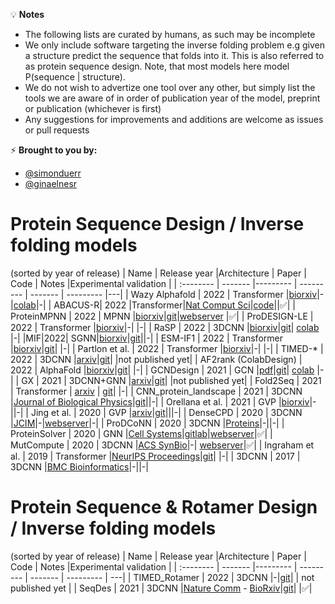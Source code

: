 
💡 **Notes**
- The following lists are curated by humans, as such may be incomplete
- We only include software targeting the inverse folding problem e.g given a structure predict the sequence that folds into it. This is also referred to as protein sequence design. Note, that most models here model P(sequence | structure).
- We do not wish to advertize one tool over any other, but simply list the tools we are aware of in order of publication year of the model, preprint or publication (whichever is first)
- Any suggestions for improvements and additions are welcome as issues or pull requests

⚡️ **Brought to you by:** 
- [@simonduerr](https://twitter.com/simonduerr)
- [@ginaelnesr](https://twitter.com/ginaelnesr)


# Protein Sequence Design / Inverse folding models

(sorted by year of release)
| Name      | Release year  |Architecture   | Paper | Code | Notes |Experimental validation |
| :-------- | -------       |--------- | --------- | ------- | --------- |---|
| Wazy Alphafold      | 2022      | Transformer |[biorxiv](https://www.biorxiv.org/content/10.1101/2022.08.05.502972v2)|-|[colab](https://colab.research.google.com/github/ur-whitelab/wazy/blob/master/colab/WazyAlphaFold2.ipynb)|-|
| ABACUS-R| 2022 |Transformer|[Nat Comput Sci](https://www.nature.com/articles/s43588-022-00273-6)|[code](https://doi.org/10.24433/CO.3351944.v1)||✅|
| ProteinMPNN     | 2022      | MPNN |[biorxiv](https://www.biorxiv.org/content/10.1101/2022.06.03.494563v1)|[git](https://github.com/dauparas/proteinMPNN)|[webserver](https://hf.space/simonduerr/ProteinMPNN) |✅|
| ProDESIGN-LE    | 2022      | Transformer |[biorxiv](https://www.biorxiv.org/content/10.1101/2022.06.25.497605v4)|-| |-|
| RaSP    | 2022      | 3DCNN |[biorxiv](https://www.biorxiv.org/content/10.1101/2022.07.14.500157v2)|[git](https://github.com/KULL-Centre/papers/tree/main/2022/ML-ddG-Blaabjerg-et-al)| [colab](https://colab.research.google.com/github/KULL-Centre/papers/blob/main/2022/ML-ddG-Blaabjerg-et-al/RaSPLab.ipynb) |-|
|MIF|2022| SGNN|[biorxiv](https://www.biorxiv.org/content/10.1101/2022.05.25.493516v1)|[git](https://github.com/microsoft/protein-sequence-models)||-|
| ESM-IF1    | 2022      | Transformer |[biorxiv](https://www.biorxiv.org/content/10.1101/2022.04.10.487779v1)|[git](https://github.com/facebookresearch/esm)| |-|
| Partlon et al.   | 2022      | Transformer |[biorxiv](https://www.biorxiv.org/content/10.1101/2022.04.15.488492v1)|-| |-|
| TIMED-*     | 2022      | 3DCNN |[arxiv](https://arxiv.org/pdf/2109.07925.pdf)|[git](https://github.com/wells-wood-research/timed-design)| |not published yet|
| AF2rank (ColabDesign) | 2022 | AlphaFold |[biorxiv](https://www.biorxiv.org/content/10.1101/2022.03.11.484043v3)|[git](https://github.com/sokrypton/ColabDesign/tree/main/af)| |-|
| GCNDesign     | 2021      | GCN |[pdf](https://github.com/ShintaroMinami/GCNdesign/blob/master/documents/Method_Summary.pdf)|[git](https://github.com/ShintaroMinami/GCNdesign)| [colab](https://github.com/naokob/ColabGCNdesign) |-|
| GX     | 2021      | 3DCNN+GNN |[arxiv](https://arxiv.org/pdf/2109.07925.pdf)|[git](https://github.com/wells-wood-research/timed-design)| |not published yet|
| Fold2Seq  | 2021  | Transformer | [arxiv](https://arxiv.org/abs/2106.13058)  | [git](https://github.com/IBM/fold2seq)| |-|
| CNN_protein_landscape      | 2021      | 3DCNN |[Journal of Biological Physics](https://link.springer.com/article/10.1007/s10867-021-09593-6#Abs1)|[git](https://github.com/akulikova64/CNN_protein_landscape)||-|
| Orellana et al.      | 2021      | GVP |[biorxiv](https://www.biorxiv.org/content/10.1101/2021.09.06.459171v3)|-||-|
| Jing et al.      | 2020      | GVP |[arxiv](https://arxiv.org/abs/2009.01411)|[git](https://github.com/drorlab/gvp-pytorch)|||-|
| DenseCPD     | 2020      | 3DCNN |[JCIM](https://pubs.acs.org/doi/full/10.1021/acs.jcim.0c00043)|-|[webserver](http://protein.org.cn/densecpd.html)|-|
| ProDCoNN     | 2020      | 3DCNN |[Proteins](https://onlinelibrary.wiley.com/doi/10.1002/prot.25868)|-||-|
| ProteinSolver     | 2020      | GNN |[Cell Systems](https://www.sciencedirect.com/science/article/pii/S2405471220303276)|[gitlab](https://gitlab.com/ostrokach/proteinsolver)|[webserver](http://design.ccbr.proteinsolver.org/)|✅|
| MutCompute      | 2020      | 3DCNN |[ACS SynBio](https://pubs.acs.org/doi/full/10.1021/acssynbio.0c00345)|-| [webserver](https://mutcompute.com)|✅|
| Ingraham et al.     | 2019      | Transformer |[NeurIPS Proceedings](https://papers.nips.cc/paper/2019/hash/f3a4ff4839c56a5f460c88cce3666a2b-Abstract.html)|[git](https://github.com/jingraham/neurips19-graph-protein-design)| |-|
| 3DCNN      | 2017      | 3DCNN |[BMC Bioinformatics](https://link.springer.com/article/10.1186/s12859-017-1702-0)|-||-|

# Protein Sequence & Rotamer Design / Inverse folding models

(sorted by year of release)
| Name      | Release year  |Architecture   | Paper | Code | Notes |Experimental validation |
| :-------- | -------       |--------- | --------- | ------- | --------- | ---|
| TIMED_Rotamer      | 2022      | 3DCNN |-|[git](https://github.com/wells-wood-research/timed-design)| | not published yet |
| SeqDes      | 2021      | 3DCNN |[Nature Comm](https://www.nature.com/articles/s41467-022-28313-9) - [BioRxiv](https://www.biorxiv.org/content/10.1101/2020.01.06.895466v3)|[git](https://github.com/ProteinDesignLab/protein_seq_des)| |✅|

